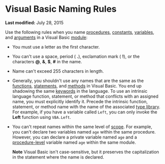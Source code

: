 
# Visual Basic Naming Rules

 **Last modified:** July 28, 2015

Use the following rules when you name  [procedures](b8bdf64f-5920-1ae9-16d0-b26d09524a30.md),  [constants](b8bdf64f-5920-1ae9-16d0-b26d09524a30.md),  [variables](b8bdf64f-5920-1ae9-16d0-b26d09524a30.md), and  [arguments](b8bdf64f-5920-1ae9-16d0-b26d09524a30.md) in a Visual Basic [module](b8bdf64f-5920-1ae9-16d0-b26d09524a30.md):




- You must use a letter as the first character.
    
- You can't use a space, period ( **.**), exclamation mark ( **!**), or the characters  **@**,  **&amp;**,  **$**,  **#** in the name.
    
- Name can't exceed 255 characters in length.
    
- Generally, you shouldn't use any names that are the same as the  [functions](b8bdf64f-5920-1ae9-16d0-b26d09524a30.md),  [statements](b8bdf64f-5920-1ae9-16d0-b26d09524a30.md), and  [methods](b8bdf64f-5920-1ae9-16d0-b26d09524a30.md) in Visual Basic. You end up shadowing the same [keywords](b8bdf64f-5920-1ae9-16d0-b26d09524a30.md) in the language. To use an intrinsic language function, statement, or method that conflicts with an assigned name, you must explicitly identify it. Precede the intrinsic function, statement, or method name with the name of the associated [type library](b8bdf64f-5920-1ae9-16d0-b26d09524a30.md). For example, if you have a variable called  `Left`, you can only invoke the  **Left** function using `VBA.Left`.
    
- You can't repeat names within the same level of  [scope](b8bdf64f-5920-1ae9-16d0-b26d09524a30.md). For example, you can't declare two variables named  `age` within the same procedure. However, you can declare a private variable named `age` and a [procedure-level](b8bdf64f-5920-1ae9-16d0-b26d09524a30.md) variable named `age` within the same module.
    
     **Note**  Visual Basic isn't case-sensitive, but it preserves the capitalization in the statement where the name is declared.

